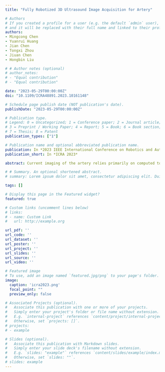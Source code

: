 ```yaml
---
title: "Fully Robotized 3D Ultrasound Image Acquisition for Artery"

# Authors
# If you created a profile for a user (e.g. the default `admin` user), write the username (folder name) here 
# and it will be replaced with their full name and linked to their profile.
authors:
- Mingcong Chen
- Yuanrui Huang 
- Jian Chen
- Tongxi Zhou
- Jiuan Chen  
- Hongbin Liu

# # Author notes (optional)
# author_notes:
# - "Equal contribution"
# - "Equal contribution"

date: "2023-05-29T00:00:00Z"
doi: "10.1109/ICRA48891.2023.10161148"

# Schedule page publish date (NOT publication's date).
publishDate: "2023-05-29T00:00:00Z"

# Publication type.
# Legend: 0 = Uncategorized; 1 = Conference paper; 2 = Journal article;
# 3 = Preprint / Working Paper; 4 = Report; 5 = Book; 6 = Book section;
# 7 = Thesis; 8 = Patent
publication_types: ["1"]

# Publication name and optional abbreviated publication name.
publication: In *2023 IEEE International Conference on Robotics and Automation*
publication_short: In *ICRA 2023*

abstract: Current imaging of the artery relies primarily on computed tomography angiography (CTA), which requires contrast injections and exposure to radiation. In this paper, we present a method for fully autonomous artery 3D image acquisition using a linear ultrasound (US) probe and a 6 DoFs robot arm with a 3D camera. Robotic vessel acquisition can minimize tissue deformation and permit the reproduction of scans. Additionally, the robotic-based acquisition can provide more precise vessel position data that can be utilized for 3D reconstruction as a preoperative image. The first scanning point is determined by the 3D camera using a neural network for leg area estimation. A visual servo algorithm adjusts the in-plane motions using a cross-sectional vessel segmentation produced by a neural network with a UNet structure, while a US confidence map regulates the in-plane rotation. The robot is equipped with impedance control to maintain a constant and safe scan. Experiments on a leg phantom and a volunteer indicate that the robot can follow the vessel and modify its position to provide a sharper US image. The average error of phantom scanning in y-axis and z-axis are 0.2536mm and 0.2928mm, respectively, while the root means square error (RMSE) of contact force in the volunteer experiment is 0.2664N. In addition, a 3D vessel reconstruction demonstrates the possibility of robotic US acquisition as a preoperative image.

# # Summary. An optional shortened abstract.
# summary: Lorem ipsum dolor sit amet, consectetur adipiscing elit. Duis posuere tellus ac convallis placerat. Proin tincidunt magna sed ex sollicitudin condimentum.

tags: []

# Display this page in the Featured widget?
featured: true

# Custom links (uncomment lines below)
# links:
# - name: Custom Link
#   url: http://example.org

url_pdf: ''
url_code: ''
url_dataset: ''
url_poster: ''
url_project: ''
url_slides: ''
url_source: ''
url_video: ''

# Featured image
# To use, add an image named `featured.jpg/png` to your page's folder. 
image:
  caption: 'icra2023.png'
  focal_point: ""
  preview_only: false

# Associated Projects (optional).
#   Associate this publication with one or more of your projects.
#   Simply enter your project's folder or file name without extension.
#   E.g. `internal-project` references `content/project/internal-project/index.md`.
#   Otherwise, set `projects: []`.
# projects:
# - example

# Slides (optional).
#   Associate this publication with Markdown slides.
#   Simply enter your slide deck's filename without extension.
#   E.g. `slides: "example"` references `content/slides/example/index.md`.
#   Otherwise, set `slides: ""`.
# slides: example
---
```

